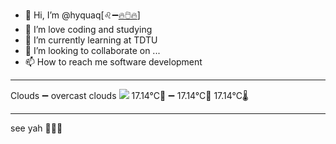 - 👋 Hi, I’m @hyquaq[♌➖[🔥🖱️🔥](https://hyquaq.github.io/hyquaq/index.html)]
- 👀 I’m love coding and studying
- 🌱 I’m currently learning at TDTU
- 💞️ I’m looking to collaborate on ...
- 📫 How to reach me software development
- ---
Clouds ➖ overcast clouds
![](http://openweathermap.org/img/wn/04d.png)
 17.14°C🥰 ➖ 17.14°C🧊  17.14°C🌡️
- ---
see yah 👋👋👋
